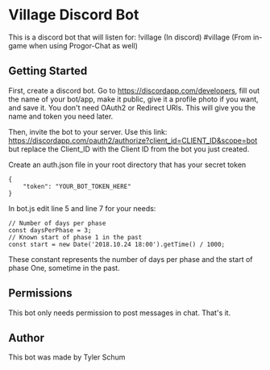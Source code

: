 # Village Discord Bot

This is a discord bot that will listen for:
    !village (In discord)
    #village (From in-game when using Progor-Chat as well)

## Getting Started

First, create a discord bot. Go to https://discordapp.com/developers, fill out the name of your bot/app, make it public, give it a profile photo if you want, and save it. You don't need OAuth2 or Redirect URIs. This will give you the name and token you need later.

Then, invite the bot to your server. Use this link: https://discordapp.com/oauth2/authorize?client_id=CLIENT_ID&scope=bot but replace the Client_ID with the Client ID from the bot you just created.

Create an auth.json file in your root directory that has your secret token

```
{
    "token": "YOUR_BOT_TOKEN_HERE"
}
```

In bot.js edit line 5 and line 7 for your needs:

```
// Number of days per phase
const daysPerPhase = 3;
// Known start of phase 1 in the past
const start = new Date('2018.10.24 18:00').getTime() / 1000;
```

These constant represents the number of days per phase and the start of phase One, sometime in the past.

## Permissions

This bot only needs permission to post messages in chat. That's it.

## Author

This bot was made by Tyler Schum